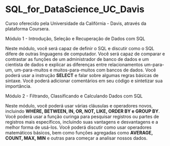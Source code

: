 # SQL_for_DataScience_UC_Davis

Curso oferecido pela Universidade da Califórnia - Davis, através da plataforma Coursera.

Módulo 1 - Introdução, Seleção e Recuperação de Dados com SQL

Neste módulo, você será capaz de definir o SQL e discutir como o SQL difere de outras linguagens de computador. Você será capaz de comparar e contrastar as funções de um administrador de banco de dados e um cientista de dados e explicar as diferenças entre relacionamentos um-para-um, um-para-muitos e muitos-para-muitos com bancos de dados. Você poderá usar a instrução **SELECT** e falar sobre algumas regras básicas de sintaxe. Você poderá adicionar comentários em seu código e sintetizar sua importância.


Módulo 2 - Filtrando, Classificando e Calculando Dados com SQL

Neste módulo, você poderá usar várias cláusulas e operadores novos, incluindo **WHERE, BETWEEN, IN, OR, NOT, LIKE, ORDER BY e GROUP BY**. Você poderá usar a função curinga para pesquisar registros ou partes de registros mais específicos, incluindo suas vantagens e desvantagens e a melhor forma de usá-los. Você poderá discutir como usar operadores matemáticos básicos, bem como funções agregadas como **AVERAGE, COUNT, MAX, MIN** e outras para começar a analisar nossos dados.